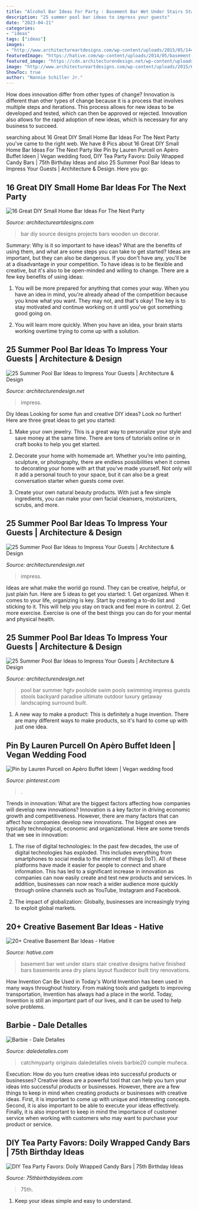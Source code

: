 ```yaml
---
title: "Alcohol Bar Ideas For Party : Basement Bar Wet Under Stairs Stair Creative Designs Hative Finished Bars Basements Area Dry Plans Layout Fluxdecor Built Tiny Renovations"
description: "25 summer pool bar ideas to impress your guests"
date: "2023-04-21"
categories:
- "ideas"
tags: ["ideas"]
images:
- "http://www.architectureartdesigns.com/wp-content/uploads/2015/05/1444.jpg"
featuredImage: "https://hative.com/wp-content/uploads/2014/05/basement-bar-ideas/2-small-under-stair-wet-bar.jpg"
featured_image: "https://cdn.architecturendesign.net/wp-content/uploads/2014/09/Summer-Pool-Bar-Ideas-19.jpg"
image: "http://www.architectureartdesigns.com/wp-content/uploads/2015/05/1444.jpg"
ShowToc: true
author: "Nannie Schiller Jr."
---
```



How does innovation differ from other types of change?
Innovation is different than other types of change because it is a process that involves multiple steps and iterations. This process allows for new ideas to be developed and tested, which can then be approved or rejected. Innovation also allows for the rapid adoption of new ideas, which is necessary for any business to succeed.

	

		
searching about 16 Great DIY Small Home Bar Ideas For The Next Party you've came to the right web. We have 8 Pics about 16 Great DIY Small Home Bar Ideas For The Next Party like Pin by Lauren Purcell on Apèro Buffet Ideen | Vegan wedding food, DIY Tea Party Favors: Doily Wrapped Candy Bars | 75th Birthday Ideas and also 25 Summer Pool Bar Ideas to Impress Your Guests | Architecture &amp; Design. Here you go:
		
    
## 16 Great DIY Small Home Bar Ideas For The Next Party

<img loading=lazy src="http://www.architectureartdesigns.com/wp-content/uploads/2015/05/1444.jpg" onerror="this.onerror=null;this.src='https://tse2.mm.bing.net/th?id=OIP.XwpHCRQO3F6vSTV4U4J0eQHaJ4&amp;pid=15.1';" alt="16 Great DIY Small Home Bar Ideas For The Next Party">

_Source: architectureartdesigns.com_

>bar diy source designs projects bars wooden un decorar. 

	

Summary: Why is it so important to have ideas? What are the benefits of using them, and what are some steps you can take to get started?
Ideas are important, but they can also be dangerous. If you don't have any, you'll be at a disadvantage in your competition. To have ideas is to be flexible and creative, but it's also to be open-minded and willing to change. There are a few key benefits of using ideas: 
1) You will be more prepared for anything that comes your way. When you have an idea in mind, you're already ahead of the competition because you know what you want. They may not, and that's okay! The key is to stay motivated and continue working on it until you've got something good going on. 

2) You will learn more quickly. When you have an idea, your brain starts working overtime trying to come up with a solution.

    
## 25 Summer Pool Bar Ideas To Impress Your Guests | Architecture &amp; Design

<img loading=lazy src="https://cdn.architecturendesign.net/wp-content/uploads/2014/09/Summer-Pool-Bar-Ideas-19.jpg" onerror="this.onerror=null;this.src='https://tse1.mm.bing.net/th?id=OIP.YlTaNIxlyYHWkkpNIxmZwwHaJ4&amp;pid=15.1';" alt="25 Summer Pool Bar Ideas to Impress Your Guests | Architecture &amp; Design">

_Source: architecturendesign.net_

>impress. 

	

Diy Ideas
Looking for some fun and creative DIY ideas? Look no further! Here are three great ideas to get you started:
1. Make your own jewelry. This is a great way to personalize your style and save money at the same time. There are tons of tutorials online or in craft books to help you get started.

2. Decorate your home with homemade art. Whether you’re into painting, sculpture, or photography, there are endless possibilities when it comes to decorating your home with art that you’ve made yourself. Not only will it add a personal touch to your space, but it can also be a great conversation starter when guests come over.

3. Create your own natural beauty products. With just a few simple ingredients, you can make your own facial cleansers, moisturizers, scrubs, and more.

    
## 25 Summer Pool Bar Ideas To Impress Your Guests | Architecture &amp; Design

<img loading=lazy src="https://cdn.architecturendesign.net/wp-content/uploads/2014/09/Summer-Pool-Bar-Ideas-21.jpg" onerror="this.onerror=null;this.src='https://tse3.mm.bing.net/th?id=OIP.4O9GsO_hi_u7E4N_z42X-wHaJK&amp;pid=15.1';" alt="25 Summer Pool Bar Ideas to Impress Your Guests | Architecture &amp; Design">

_Source: architecturendesign.net_

>impress. 

	

Ideas are what make the world go round. They can be creative, helpful, or just plain fun. Here are 5 ideas to get you started: 1. Get organized. When it comes to your life, organizing is key. Start by creating a to-do list and sticking to it. This will help you stay on track and feel more in control. 2. Get more exercise. Exercise is one of the best things you can do for your mental and physical health.

    
## 25 Summer Pool Bar Ideas To Impress Your Guests | Architecture &amp; Design

<img loading=lazy src="http://cdn.architecturendesign.net/wp-content/uploads/2014/09/Summer-Pool-Bar-Ideas-13.jpg" onerror="this.onerror=null;this.src='https://tse3.mm.bing.net/th?id=OIP.s3z-e88JTmqACh7wq6BltAHaJ4&amp;pid=15.1';" alt="25 Summer Pool Bar Ideas to Impress Your Guests | Architecture &amp; Design">

_Source: architecturendesign.net_

>pool bar summer hgtv poolside swim pools swimming impress guests stools backyard paradise ultimate outdoor luxury getaway landscaping surround built. 

	

1. A new way to make a product: This is definitely a huge invention. There are many different ways to make products, so it's hard to come up with just one idea.

    
## Pin By Lauren Purcell On Apèro Buffet Ideen | Vegan Wedding Food

<img loading=lazy src="https://i.pinimg.com/736x/c7/ec/fe/c7ecfed5191cfd38e2ba58678e9d365b.jpg" onerror="this.onerror=null;this.src='https://tse1.mm.bing.net/th?id=OIP.XJ9XbszuwIB-Mh9ydPq8ywHaLH&amp;pid=15.1';" alt="Pin by Lauren Purcell on Apèro Buffet Ideen | Vegan wedding food">

_Source: pinterest.com_

>. 

	

Trends in innovation: What are the biggest factors affecting how companies will develop new innovations?
Innovation is a key factor in driving economic growth and competitiveness. However, there are many factors that can affect how companies develop new innovations. The biggest ones are typically technological, economic and organizational. Here are some trends that we see in innovation:
1. The rise of digital technologies: In the past few decades, the use of digital technologies has exploded. This includes everything from smartphones to social media to the internet of things (IoT). All of these platforms have made it easier for people to connect and share information. This has led to a significant increase in innovation as companies can now easily create and test new products and services. In addition, businesses can now reach a wider audience more quickly through online channels such as YouTube, Instagram and Facebook.

2. The impact of globalization: Globally, businesses are increasingly trying to exploit global markets.

    
## 20+ Creative Basement Bar Ideas - Hative

<img loading=lazy src="https://hative.com/wp-content/uploads/2014/05/basement-bar-ideas/2-small-under-stair-wet-bar.jpg" onerror="this.onerror=null;this.src='https://tse2.mm.bing.net/th?id=OIP.ZcuxemJXztmIPJZ1R7nFdQHaFj&amp;pid=15.1';" alt="20+ Creative Basement Bar Ideas - Hative">

_Source: hative.com_

>basement bar wet under stairs stair creative designs hative finished bars basements area dry plans layout fluxdecor built tiny renovations. 

	

How Invention Can Be Used in Today's World
Invention has been used in many ways throughout history. From making tools and gadgets to improving transportation, Invention has always had a place in the world. Today, Invention is still an important part of our lives, and it can be used to help solve problems.

    
## Barbie - Dale Detalles

<img loading=lazy src="https://i0.wp.com/www.daledetalles.com/wp-content/uploads/2016/07/fiesta-barbie20.jpg" onerror="this.onerror=null;this.src='https://tse2.mm.bing.net/th?id=OIP.qXNfk2ETwl351rH9lx-YWwHaNJ&amp;pid=15.1';" alt="Barbie - Dale Detalles">

_Source: daledetalles.com_

>catchmyparty originais daledetalles níveis barbie20 cumple muñeca. 

	

Execution: How do you turn creative ideas into successful products or businesses?
Creative ideas are a powerful tool that can help you turn your ideas into successful products or businesses. However, there are a few things to keep in mind when creating products or businesses with creative ideas. First, it is important to come up with unique and interesting concepts. Second, it is also important to be able to execute your ideas effectively. Finally, it is also important to keep in mind the importance of customer service when working with customers who may want to purchase your product or service.

    
## DIY Tea Party Favors: Doily Wrapped Candy Bars | 75th Birthday Ideas

<img loading=lazy src="https://www.75thbirthdayideas.com/wp-content/uploads/2014/03/db55303306994d9d7708fa8a496d3149.jpg" onerror="this.onerror=null;this.src='https://tse2.mm.bing.net/th?id=OIP.DvP61oKXHx9_WV6bYauY2wHaLH&amp;pid=15.1';" alt="DIY Tea Party Favors: Doily Wrapped Candy Bars | 75th Birthday Ideas">

_Source: 75thbirthdayideas.com_

>75th. 

	

1. Keep your ideas simple and easy to understand.


